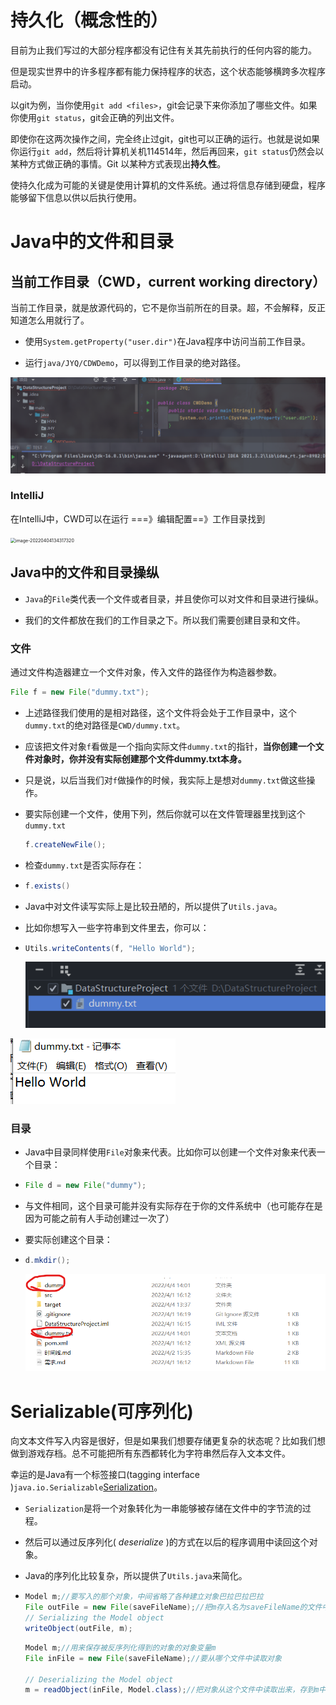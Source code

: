 # 持久化（概念性的）

目前为止我们写过的大部分程序都没有记住有关其先前执行的任何内容的能力。

但是现实世界中的许多程序都有能力保持程序的状态，这个状态能够横跨多次程序启动。

以git为例，当你使用`git add <files>`，git会记录下来你添加了哪些文件。如果你使用`git status`，git会正确的列出文件。

即使你在这两次操作之间，完全终止过git，git也可以正确的运行。也就是说如果你运行`git add`，然后将计算机关机114514年，然后再回来，`git status`仍然会以某种方式做正确的事情。Git 以某种方式表现出**持久性**。

使持久化成为可能的关键是使用计算机的文件系统。通过将信息存储到硬盘，程序能够留下信息以供以后执行使用。

# Java中的文件和目录

## 当前工作目录（CWD，current working directory）

当前工作目录，就是放源代码的，它不是你当前所在的目录。超，不会解释，反正知道怎么用就行了。

- 使用`System.getProperty("user.dir")`在Java程序中访问当前工作目录。

- 运行`java/JYQ/CDWDemo`，可以得到工作目录的绝对路径。

<img src="https://raw.githubusercontent.com/CorneliaStreet1/PictureBed/master/202204041340773.png" alt="image-20220404134007587" style="zoom:67%;" />



### IntelliJ

在IntelliJ中，CWD可以在运行 ===》编辑配置==》工作目录找到

<img src="C:/Users/jiangyiqing/AppData/Roaming/Typora/typora-user-images/image-20220404134317320.png" alt="image-20220404134317320" style="zoom:50%;" />

## Java中的文件和目录操纵



- `Java`的`File`类代表一个文件或者目录，并且使你可以对文件和目录进行操纵。

- 我们的文件都放在我们的工作目录之下。所以我们需要创建目录和文件。

### 文件

通过文件构造器建立一个文件对象，传入文件的路径作为构造器参数。

```java
File f = new File("dummy.txt");
```

- 上述路径我们使用的是相对路径，这个文件将会处于工作目录中，这个`dummy.txt`的绝对路径是`CWD/dummy.txt`。

- 应该把文件对象`f`看做是一个指向实际文件`dummy.txt`的指针，**当你创建一个文件对象时，你并没有实际创建那个文件dummy.txt本身。**

- 只是说，以后当我们对`f`做操作的时候，我实际上是想对`dummy.txt`做这些操作。

- 要实际创建一个文件，使用下列，然后你就可以在文件管理器里找到这个`dummy.txt`

  ```java
  f.createNewFile();
  ```

- 检查`dummy.txt`是否实际存在：

- ```java
  f.exists()
  ```

- Java中对文件读写实际上是比较丑陋的，所以提供了`Utils.java`。

- 比如你想写入一些字符串到文件里去，你可以：

- ```java
  Utils.writeContents(f, "Hello World");
  ```

  ![image-20220404135828465](https://raw.githubusercontent.com/CorneliaStreet1/PictureBed/master/202204041358521.png)

<img src="https://raw.githubusercontent.com/CorneliaStreet1/PictureBed/master/202204041358008.png" alt="image-20220404135847958"  />

### 目录

- Java中目录同样使用`File`对象来代表。比如你可以创建一个文件对象来代表一个目录：

- ```java
  File d = new File("dummy");
  ```

- 与文件相同，这个目录可能并没有实际存在于你的文件系统中（也可能存在是因为可能之前有人手动创建过一次了）

- 要实际创建这个目录：

- ```java
  d.mkdir();
  ```

  ![image-20220404140233633](https://raw.githubusercontent.com/CorneliaStreet1/PictureBed/master/202204041402700.png)



# Serializable(可序列化)

向文本文件写入内容是很好，但是如果我们想要存储更复杂的状态呢？比如我们想做到游戏存档。总不可能把所有东西都转化为字符串然后存入文本文件。

幸运的是Java有一个标签接口(tagging interface )`java.io.Serializable`[Serialization](Serialization)。

- `Serialization`是将一个对象转化为一串能够被存储在文件中的字节流的过程。

- 然后可以通过反序列化( *deserialize* )的方式在以后的程序调用中读回这个对象。

- Java的序列化比较复杂，所以提供了`Utils.java`来简化。

- ```java
  Model m;//要写入的那个对象，中间省略了各种建立对象巴拉巴拉巴拉
  File outFile = new File(saveFileName);//把m存入名为saveFileName的文件中
  // Serializing the Model object
  writeObject(outFile, m);
  ```

  ```java
  Model m;//用来保存被反序列化得到的对象的对象变量m
  File inFile = new File(saveFileName);//要从哪个文件中读取对象
  
  // Deserializing the Model object
  m = readObject(inFile, Model.class);//把对象从这个文件中读取出来，存到m中去。
  ```

  

